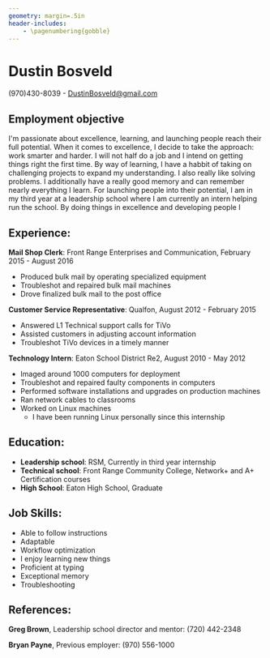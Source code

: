 ```yaml
---
geometry: margin=.5in
header-includes:
	- \pagenumbering{gobble}
---
```


# Dustin Bosveld #
(970)430-8039 - DustinBosveld@gmail.com

## Employment objective ##

I'm passionate about excellence, learning, and launching people reach their full potential. When it comes to excellence, I decide to take the approach: work smarter and harder. I will not half do a job and I intend on getting things right the first time. By way of learning, I have a habbit of taking on challenging projects to expand my understanding. I also really like solving problems. I additionally have a really good memory and can remember nearly everything I learn. For launching people into their potential, I am in my third year at a leadership school where I am currently an intern helping run the school. By doing things in excellence and developing people I 

## Experience: ##

**Mail Shop Clerk**: Front Range Enterprises and Communication, February 2015 - August 2016

- Produced bulk mail by operating specialized equipment
- Troubleshot and repaired bulk mail machines
- Drove finalized bulk mail to the post office

**Customer Service Representative**: Qualfon, August 2012 - February 2015

- Answered L1 Technical support calls for TiVo
- Assisted customers in adjusting account information
- Troubleshot TiVo devices in a timely manner

**Technology Intern**: Eaton School District Re2, August 2010 - May 2012

- Imaged around 1000 computers for deployment
- Troubleshot and repaired faulty components in computers
- Performed software installations and upgrades on production machines
- Ran network cables to classrooms
- Worked on Linux machines
	- I have been running Linux personally since this internship

## Education: ##

- **Leadership school**: RSM, Currently in third year internship
- **Technical school**: Front Range Community College, Network+ and A+ Certification courses
- **High School**: Eaton High School, Graduate

## Job Skills: ##

- Able to follow instructions
- Adaptable
- Workflow optimization
- I enjoy learning new things
- Proficient at typing
- Exceptional memory
- Troubleshooting

## References: ##

**Greg Brown**, Leadership school director and mentor: (720) 442-2348

**Bryan Payne**, Previous employer: (970) 556-1000
